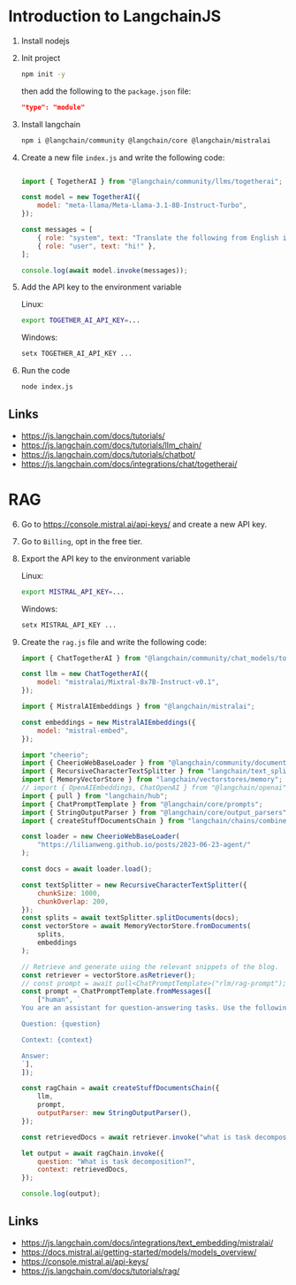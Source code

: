 # Introduction to LangchainJS

1. Install nodejs

2. Init project

    ```bash
    npm init -y
    ```

    then add the following to the `package.json` file:

    ```json
    "type": "module"
    ```

3. Install langchain

    ```bash
    npm i @langchain/community @langchain/core @langchain/mistralai
    ```

4. Create a new file `index.js` and write the following code:

    ```javascript
    
    import { TogetherAI } from "@langchain/community/llms/togetherai";

    const model = new TogetherAI({
        model: "meta-llama/Meta-Llama-3.1-8B-Instruct-Turbo",
    });

    const messages = [
        { role: "system", text: "Translate the following from English into Italian" },
        { role: "user", text: "hi!" },
    ];

    console.log(await model.invoke(messages));
    ```

5. Add the API key to the environment variable

    Linux:

    ```bash
    export TOGETHER_AI_API_KEY=...
    ```

    Windows:

    ```bash
    setx TOGETHER_AI_API_KEY ...
    ```

6. Run the code

    ```bash
    node index.js
    ```

## Links

- https://js.langchain.com/docs/tutorials/
- https://js.langchain.com/docs/tutorials/llm_chain/
- https://js.langchain.com/docs/tutorials/chatbot/
- https://js.langchain.com/docs/integrations/chat/togetherai/

# RAG

6. Go to https://console.mistral.ai/api-keys/ and create a new API key.

7. Go to `Billing`, opt in the free tier.

8. Export the API key to the environment variable

    Linux:

    ```bash
    export MISTRAL_API_KEY=...
    ```

    Windows:

    ```bash
    setx MISTRAL_API_KEY ...
    ```

9. Create the `rag.js` file and write the following code:

    ```javascript
    import { ChatTogetherAI } from "@langchain/community/chat_models/togetherai";

    const llm = new ChatTogetherAI({
        model: "mistralai/Mixtral-8x7B-Instruct-v0.1",
    });

    import { MistralAIEmbeddings } from "@langchain/mistralai";

    const embeddings = new MistralAIEmbeddings({
        model: "mistral-embed",
    });

    import "cheerio";
    import { CheerioWebBaseLoader } from "@langchain/community/document_loaders/web/cheerio";
    import { RecursiveCharacterTextSplitter } from "langchain/text_splitter";
    import { MemoryVectorStore } from "langchain/vectorstores/memory";
    // import { OpenAIEmbeddings, ChatOpenAI } from "@langchain/openai";
    import { pull } from "langchain/hub";
    import { ChatPromptTemplate } from "@langchain/core/prompts";
    import { StringOutputParser } from "@langchain/core/output_parsers";
    import { createStuffDocumentsChain } from "langchain/chains/combine_documents";

    const loader = new CheerioWebBaseLoader(
        "https://lilianweng.github.io/posts/2023-06-23-agent/"
    );

    const docs = await loader.load();

    const textSplitter = new RecursiveCharacterTextSplitter({
        chunkSize: 1000,
        chunkOverlap: 200,
    });
    const splits = await textSplitter.splitDocuments(docs);
    const vectorStore = await MemoryVectorStore.fromDocuments(
        splits,
        embeddings
    );

    // Retrieve and generate using the relevant snippets of the blog.
    const retriever = vectorStore.asRetriever();
    // const prompt = await pull<ChatPromptTemplate>("rlm/rag-prompt");
    const prompt = ChatPromptTemplate.fromMessages([
        ["human", `
    You are an assistant for question-answering tasks. Use the following pieces of retrieved context to answer the question. If you don't know the answer, just say that you don't know. Use three sentences maximum and keep the answer concise.

    Question: {question} 

    Context: {context} 

    Answer:
    `],
    ]);

    const ragChain = await createStuffDocumentsChain({
        llm,
        prompt,
        outputParser: new StringOutputParser(),
    });

    const retrievedDocs = await retriever.invoke("what is task decomposition");

    let output = await ragChain.invoke({
        question: "What is task decomposition?",
        context: retrievedDocs,
    });

    console.log(output);
    ```

## Links

- https://js.langchain.com/docs/integrations/text_embedding/mistralai/
- https://docs.mistral.ai/getting-started/models/models_overview/
- https://console.mistral.ai/api-keys/
- https://js.langchain.com/docs/tutorials/rag/
